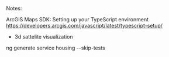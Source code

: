 Notes:

ArcGIS Maps SDK: Setting up your TypeScript environment
https://developers.arcgis.com/javascript/latest/typescript-setup/

- 3d sattelite visualization

ng generate service housing --skip-tests